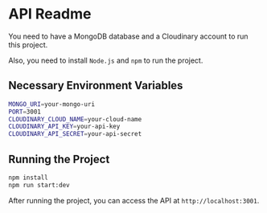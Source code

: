 # API Readme

You need to have a MongoDB database and a Cloudinary account to run this project.

Also, you need to install `Node.js` and `npm` to run the project.

## Necessary Environment Variables

```bash
MONGO_URI=your-mongo-uri
PORT=3001
CLOUDINARY_CLOUD_NAME=your-cloud-name
CLOUDINARY_API_KEY=your-api-key
CLOUDINARY_API_SECRET=your-api-secret
```

##  Running the Project

```bash
npm install
npm run start:dev
```

After running the project, you can access the API at `http://localhost:3001`.